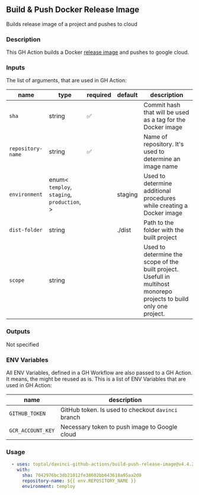 ## Build & Push Docker Release Image

Builds release image of a project and pushes to cloud

### Description

This GH Action builds a Docker [release image](https://github.com/toptal/davinci/blob/master/packages/ci/src/configs/docker/Dockerfile.gha-deploy) and pushes to google cloud.

### Inputs

The list of arguments, that are used in GH Action:

| name              | type                                                        | required | default | description                                                                                                         |
| ----------------- | ----------------------------------------------------------- | -------- | ------- | ------------------------------------------------------------------------------------------------------------------- |
| `sha`             | string                                                      | ✅        |         | Commit hash that will be used as a tag for the Docker image                                                         |
| `repository-name` | string                                                      | ✅        |         | Name of repository. It's used to determine an image name                                                            |
| `environment`     | enum<<br/>`temploy`,<br/>`staging`,<br/>`production`,<br/>> |          | staging | Used to determine additional procedures while creating a Docker image                                               |
| `dist-folder`     | string                                                      |          | ./dist  | Path to the folder with the built project                                                                           |
| `scope`           | string                                                      |          |         | Used to determine the scope of the built project. Usefull in multihost monorepo projects to build only one project. |

### Outputs

Not specified

### ENV Variables

All ENV Variables, defined in a GH Workflow are also passed to a GH Action. It means, the might be reused as is.
This is a list of ENV Variables that are used in GH Action:

| name              | description                                        |
| ----------------- | -------------------------------------------------- |
| `GITHUB_TOKEN`    | GitHub token. Is used to checkout `davinci` branch |
| `GCR_ACCOUNT_KEY` | Necessary token to push image to Google cloud      |

### Usage

```yaml
  - uses: toptal/davinci-github-actions/build-push-release-image@v4.4.2
    with:
      sha: 7042976bc3db21012fe38602bb643618a95aa2d0
      repository-name: ${{ env.REPOSITORY_NAME }}
      environment: temploy
```
